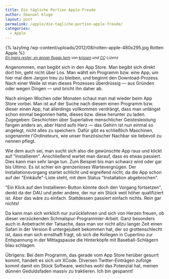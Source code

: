 ```yaml
---
title: Die tägliche Portion Apple-Freude
author: Emanuel Kluge
layout: post
permalink: /apple/die-tagliche-portion-apple-freude/
categories:
  - Apple
---
```


{% lazyImg /wp-content/uploads/2012/08/rotten-apple-480x295.jpg Rotten Apple %}  
<small>*[En mans rester; en annan flugas hem][image_src] von [krissen][credits] und [CC][cc]-Lizenz*</small>

Angenommen, man begibt sich in den App Store. Man begibt sich direkt dort hin, geht nicht über Los. Man wählt ein Programm bzw. eine App, um hier mal dem Jargon treu zu bleiben, und beginnt den Download-Prozess. Nach einer Weile ist man dieses Prozesses überdrüssig &mdash; aus Gründen oder wegen Dingen &mdash; und bricht ihn daher ab.

Nach einigen Wochen oder Monaten schaut man mal wieder beim App Store vorbei. Man ist auf der Suche nach diesem einen Programm bzw. dieser einen App, hat allerdings vollkommen verdrängt, dass man unlängst schon einmal begonnen hatte, dieses bzw. diese herunter zu laden. Zugegeben: Geschichten über Superlative menschlicher Geistesleistung fangen anders an, aber Hand aufs Herz &mdash; das Gehirn ist nun einmal so angelegt, nicht alles zu speichern. Dafür gibt es schließlich Maschinen, sogenannte *l'Ordinateurs*, wie unser französischer Nachbar sie liebevoll zu nennen pflegt.

Wie dem auch sei, man sucht sich also die gewünschte App raus und klickt auf "Installieren". Anschließend wartet man darauf, dass es etwas passiert. Dies kann man sehr lange tun. Zum Beispiel bis man schwarz wird oder gar bis Ultimo. Es ist schier ein grenzenloses Wartevergnügen. Der Installationsvorgang startet schlicht und ergreifend nicht, da die App schon auf der "Einkäufe"-Liste steht, mit dem Status "Installation abgebrochen".

"Ein Klick auf den Installieren-Button könnte doch den Vorgang fortsetzen", denkt da der DAU und jeder andere, der nur ein Stück weit höher qualifiziert ist. Aber das wäre zu einfach. Stattdessen passiert einfach nichts. Rein gar nichts!

Da kann man sich wirklich nur zurücklehnen und sich von Herzen freuen, ob dieser verzückenden Schmalspur-Programmier-Arbeit. Ganz besonders auch in Anbetracht der Tatsache, dass man vor nicht allzu langer Zeit einen Safari in der Version 6 untergejubelt bekommen hat, der so grottenschlecht ist, dass man sich ernsthaft fragt, ob sich die Kollegen in Cupertino zur Entspannung in der Mittagspause die Hinterköpfe mit Baseball-Schlägern blau schlagen.

Übrigens: Bei dem Programm, das gerade vom App Store herüber gesurrt kommt, handelt es sich um XCode. Diversen Twitter-Einträgen zufolge kommt damit ein Stück Software, welches wohl das Potenzial hat, meinen dünnen Geduldsfaden massiv zu traktieren. Ich bin gespannt!

[image_src]: http://www.flickr.com/photos/krissen/6292644857/
[credits]: http://www.flickr.com/photos/krissen/
[cc]: http://creativecommons.org/licenses/by-nc-nd/2.0/deed.en
